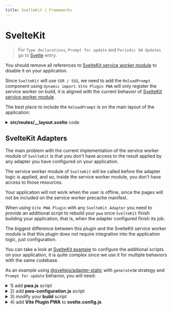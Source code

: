 ```yaml
---
title: SvelteKit | Frameworks
---
```


# SvelteKit

> For `Type declarations`, `Prompt for update` and `Periodic SW Updates` go to [Svelte](/frameworks/svelte.html) entry.
> 

You should remove all references to [SvelteKit service worker module](https://kit.svelte.dev/docs#modules-$service-worker) <outbound-link />
to disable it on your application.

Since `SvelteKit` will use `SSR / SSG`, we need to add the `ReloadPrompt` component using `dynamic import`. `Vite Plugin PWA`
will only register the service worker on build, it is aligned with the current behavior of
[SvelteKit service worker module](https://kit.svelte.dev/docs#modules-$service-worker) <outbound-link />.

The best place to include the `ReloadPrompt` is on the main layout of the application:

<details>
  <summary><strong>src/routes/__layout.svelte</strong> code</summary>

```html
<script>
  import { onMount } from 'svelte'
  import { browser, dev } from '$app/env'

  let ReloadPrompt
  onMount(async () => {
    !dev && browser && (ReloadPrompt = (await import('$lib/components/ReloadPrompt.svelte')).default)
  })
</script>

<svelte:head>
  {#if (!dev && browser)}
  <link rel="manifest" href="/_app/manifest.webmanifest">
  {/if}
</svelte:head>

<main>
  <slot />
</main>

{#if ReloadPrompt}
<svelte:component this={ReloadPrompt} />
{/if}
```
</details>

## SvelteKit Adapters

The main problem with the current implementation of the service worker module of `SvelteKit` is that you don't have access
to the result applied by any adapter you have configured on your application.

The service worker module of `SvelteKit` will be called before the adapter logic is applied, and so, inside the service worker
module, you don't have access to those resources.

Your application will not work when the user is offline, since the pages will not be included on the service worker precache
manifest.

When using `Vite PWA Plugin` with any `SvelteKit Adapter` you need to provide an additional script to rebuild your `pwa`
once `SvelteKit` finish building your application, that is, when the adapter configured finish its job.

The biggest difference between this plugin and the SvelteKit service worker module is that this plugin does not require
integration into the application logic, just configuration.

You can take a look at [SvelteKit example](https://github.com/antfu/vite-plugin-pwa/tree/main/examples/sveltekit-pwa) <outbound-link />
to configure the additional scripts on your application, it is quite complex since we use it for multiple behaviors 
with the same codebase.

As an example using [@sveltejs/adapter-static](https://github.com/sveltejs/kit/tree/master/packages/adapter-static) <outbound-link />
with `generateSW` strategy and `Prompt for update` behavior, you will need:

<details>
<summary>1) add <strong>pwa.js</strong> script</summary>

```js
import { resolveConfig } from 'vite'
import { VitePWA } from 'vite-plugin-pwa';
import { pwaConfiguration } from './pwa-configuration.js';
import { copyFileSync } from 'fs';

const webmanifestDestinations = [
	'./.svelte-kit/output/client/',
	'./build/',
]

const swDestinations = [
	'./build/',
]

const buildPwa = async() => {
  // const pwaConfiguration = await buildPwaConfiguration()
  const config = await resolveConfig({ plugins: [VitePWA({ ...pwaConfiguration })] }, 'build', 'production' )
  // when `vite-plugin-pwa` is presented, use it to regenerate SW after rendering
  const pwaPlugin = config.plugins.find(i => i.name === 'vite-plugin-pwa')?.api
  if (pwaPlugin?.generateSW) {
    console.log('Generating PWA...')
    await pwaPlugin.generateSW()
    webmanifestDestinations.forEach(d => {
      copyFileSync('./.svelte-kit/output/client/_app/manifest.webmanifest', `${d}/manifest.webmanifest`)
    })
    // don't copy workbox, svelte kit will copy it
    swDestinations.forEach(d => {
      copyFileSync('./.svelte-kit/output/client/sw.js', `${d}/sw.js`)
    })
    console.log('Generated PWA complete')
  }
} 

buildPwa()
```
</details>


<details>
<summary>2) add <strong>pwa-configuration.js</strong> script</summary>

```js
const pwaConfiguration = {
  srcDir: './build',
  outDir: './.svelte-kit/output/client',
  includeManifestIcons: false,
  base: '/',
  scope: '/',
  manifest: {
    short_name: "<YOUR APP SHORT NAME>",
    name: "<YOUR APP NAME>",
    scope: "/",
    start_url: "/",
    display: "standalone",
    theme_color: "#ffffff",
    background_color: "#ffffff",
    icons: [
      {
        src: "/pwa-192x192.png",
        sizes: "192x192",
        type: "image/png"
      },
      {
        src: "/pwa-512x512.png",
        "sizes": "512x512",
        "type": "image/png"
      },
      {
        src: "/pwa-512x512.png",
        "sizes": "512x512",
        "type": "image/png",
        purpose: 'any maskable'
      }
    ]
  },
  workbox: {
    // mode: 'development',
    navigateFallback: '/',
    // vite and sveltekit are not aligned: pwa plugin will use /\.[a-f0-9]{8}\./ by default: #164 optimize workbox work
    dontCacheBustURLsMatching: /-[a-f0-9]{8}\./,
    globDirectory: './build/',
    globPatterns: ['robots.txt', '**/*.{js,css,html,ico,png,svg,webmanifest}'],
    globIgnores: [
      '**/sw*', '**/workbox-*'
    ],
    // eslint-disable-next-line @typescript-eslint/explicit-module-boundary-types
    manifestTransforms: [async(entries) => {
      // manifest.webmanifest is added always by pwa plugin, so we remove it
      // EXCLUDE from the sw precache sw and workbox-*
      const manifest = entries.filter(({ url }) =>
        url !== 'manifest.webmanifest' && url !== 'sw.js' && !url.startsWith('workbox-')
      ).map((e) => {
        let url = e.url;
        if (url && url.endsWith('.html')) {
          if (url.startsWith('/'))
            url = url.slice(1)

          e.url = url === 'index.html' ? '/' : `/${url.substring(0, url.lastIndexOf('/'))}`
        }

        return e
      });
      return { manifest }
    }]
  }
};

export { pwaConfiguration };
```
</details>

<details>
<summary>3) modify your <strong>build</strong> script</summary>

```json
"scripts": {
  "build": "svelte-kit build && node ./pwa.js"
}
```
</details>


<details>
<summary>4) add <strong>Vite Plugin PWA</strong> to <strong>svelte.config.js</strong></summary>

```js
import adapter from '@sveltejs/adapter-static';
import preprocess from 'svelte-preprocess';
import { VitePWA } from 'vite-plugin-pwa';
import { pwaConfiguration } from './pwa-configuration.js'

/** @type {import('@sveltejs/kit').Config} */
const config = {
  // Consult https://github.com/sveltejs/svelte-preprocess
  // for more information about preprocessors
  preprocess: preprocess(),

  kit: {
    adapter: adapter(),

    // hydrate the <div id="svelte"> element in src/app.html
    target: '#svelte',
    vite: {
      plugins: [
        VitePWA(pwaConfiguration)
      ]
    }
  }
};

export default config;
```
</details>
